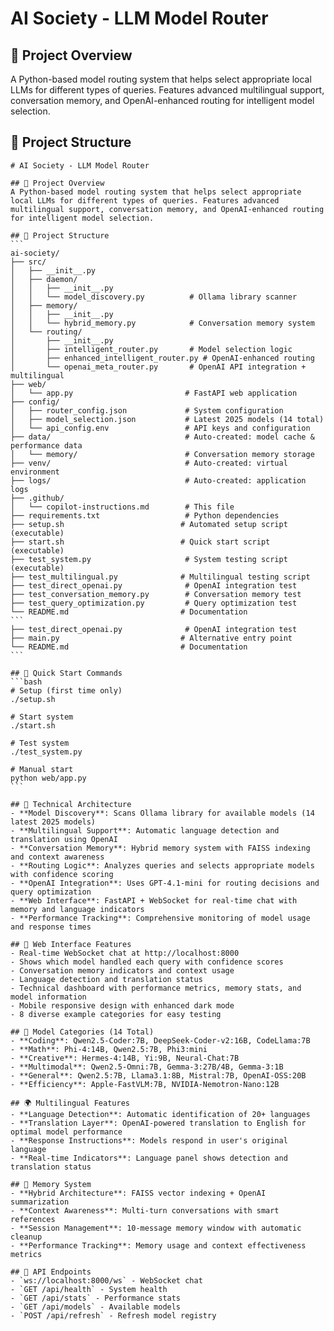 # AI Society - LLM Model Router

## 🎯 Project Overview
A Python-based model routing system that helps select appropriate local LLMs for different types of queries. Features advanced multilingual support, conversation memory, and OpenAI-enhanced routing for intelligent model selection.

## 📁 Project Structure
````instructions
# AI Society - LLM Model Router

## 🎯 Project Overview
A Python-based model routing system that helps select appropriate local LLMs for different types of queries. Features advanced multilingual support, conversation memory, and OpenAI-enhanced routing for intelligent model selection.

## 📁 Project Structure
```
ai-society/
├── src/
│   ├── __init__.py
│   ├── daemon/
│   │   ├── __init__.py
│   │   └── model_discovery.py          # Ollama library scanner
│   ├── memory/
│   │   ├── __init__.py
│   │   └── hybrid_memory.py            # Conversation memory system
│   └── routing/
│       ├── __init__.py
│       ├── intelligent_router.py       # Model selection logic
│       ├── enhanced_intelligent_router.py # OpenAI-enhanced routing
│       └── openai_meta_router.py       # OpenAI API integration + multilingual
├── web/
│   └── app.py                         # FastAPI web application
├── config/
│   ├── router_config.json             # System configuration
│   ├── model_selection.json           # Latest 2025 models (14 total)
│   └── api_config.env                 # API keys and configuration
├── data/                              # Auto-created: model cache & performance data
│   └── memory/                        # Conversation memory storage
├── venv/                              # Auto-created: virtual environment
├── logs/                              # Auto-created: application logs
├── .github/
│   └── copilot-instructions.md        # This file
├── requirements.txt                   # Python dependencies
├── setup.sh                          # Automated setup script (executable)
├── start.sh                          # Quick start script (executable)  
├── test_system.py                     # System testing script (executable)
├── test_multilingual.py              # Multilingual testing script
├── test_direct_openai.py              # OpenAI integration test
├── test_conversation_memory.py        # Conversation memory test
├── test_query_optimization.py         # Query optimization test
└── README.md                         # Documentation
```
├── test_direct_openai.py              # OpenAI integration test
├── main.py                           # Alternative entry point
└── README.md                         # Documentation
```

## 🚀 Quick Start Commands
```bash
# Setup (first time only)
./setup.sh

# Start system
./start.sh

# Test system
./test_system.py

# Manual start
python web/app.py
```

## 🔧 Technical Architecture
- **Model Discovery**: Scans Ollama library for available models (14 latest 2025 models)
- **Multilingual Support**: Automatic language detection and translation using OpenAI
- **Conversation Memory**: Hybrid memory system with FAISS indexing and context awareness
- **Routing Logic**: Analyzes queries and selects appropriate models with confidence scoring
- **OpenAI Integration**: Uses GPT-4.1-mini for routing decisions and query optimization
- **Web Interface**: FastAPI + WebSocket for real-time chat with memory and language indicators
- **Performance Tracking**: Comprehensive monitoring of model usage and response times

## 🎨 Web Interface Features
- Real-time WebSocket chat at http://localhost:8000
- Shows which model handled each query with confidence scores
- Conversation memory indicators and context usage
- Language detection and translation status
- Technical dashboard with performance metrics, memory stats, and model information
- Mobile responsive design with enhanced dark mode
- 8 diverse example categories for easy testing

## 🤖 Model Categories (14 Total)
- **Coding**: Qwen2.5-Coder:7B, DeepSeek-Coder-v2:16B, CodeLlama:7B
- **Math**: Phi-4:14B, Qwen2.5:7B, Phi3:mini
- **Creative**: Hermes-4:14B, Yi:9B, Neural-Chat:7B
- **Multimodal**: Qwen2.5-Omni:7B, Gemma-3:27B/4B, Gemma-3:1B
- **General**: Qwen2.5:7B, Llama3.1:8B, Mistral:7B, OpenAI-OSS:20B
- **Efficiency**: Apple-FastVLM:7B, NVIDIA-Nemotron-Nano:12B

## 🌍 Multilingual Features
- **Language Detection**: Automatic identification of 20+ languages
- **Translation Layer**: OpenAI-powered translation to English for optimal model performance
- **Response Instructions**: Models respond in user's original language
- **Real-time Indicators**: Language panel shows detection and translation status

## 🧠 Memory System
- **Hybrid Architecture**: FAISS vector indexing + OpenAI summarization
- **Context Awareness**: Multi-turn conversations with smart references
- **Session Management**: 10-message memory window with automatic cleanup
- **Performance Tracking**: Memory usage and context effectiveness metrics

## 🔌 API Endpoints
- `ws://localhost:8000/ws` - WebSocket chat
- `GET /api/health` - System health
- `GET /api/stats` - Performance stats
- `GET /api/models` - Available models
- `POST /api/refresh` - Refresh model registry

